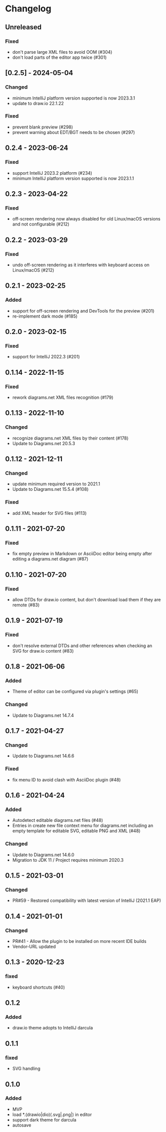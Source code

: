 # Changelog

## Unreleased

### Fixed

- don't parse large XML files to avoid OOM (#304)
- don't load parts of the editor app twice (#301)

## [0.2.5] - 2024-05-04

### Changed

- minimum IntelliJ platform version supported is now 2023.3.1
- update to draw.io 22.1.22

### Fixed

- prevent blank preview (#298)
- prevent warning about EDT/BGT needs to be chosen (#297)

## 0.2.4 - 2023-06-24

### Fixed

- support IntelliJ 2023.2 platform (#234)
- minimum IntelliJ platform version supported is now 2023.1.1

## 0.2.3 - 2023-04-22

### Fixed

- off-screen rendering now always disabled for old Linux/macOS versions and not configurable (#212)

## 0.2.2 - 2023-03-29

### Fixed

- undo off-screen rendering as it interferes with keyboard access on Linux/macOS (#212)

## 0.2.1 - 2023-02-25

### Added

- support for off-screen rendering and DevTools for the preview (#201)
- re-implement dark mode (#185)

## 0.2.0 - 2023-02-15

### Fixed

- support for IntelliJ 2022.3 (#201)

## 0.1.14 - 2022-11-15

### Fixed

- rework diagrams.net XML files recognition (#179)

## 0.1.13 - 2022-11-10

### Changed

- recognize diagrams.net XML files by their content (#178)
- Update to Diagrams.net 20.5.3

## 0.1.12 - 2021-12-11

### Changed

- update minimum required version to 2021.1
- Update to Diagrams.net 15.5.4 (#108)

### Fixed

- add XML header for SVG files (#113)

## 0.1.11 - 2021-07-20

### Fixed

- fix empty preview in Markdown or AsciiDoc editor being empty after editing a diagrams.net diagram (#87)

## 0.1.10 - 2021-07-20

### Fixed

- allow DTDs for draw.io content, but don't download load them if they are remote (#83)

## 0.1.9 - 2021-07-19

### Fixed

- don't resolve external DTDs and other references when checking an SVG for draw.io content (#83)

## 0.1.8 - 2021-06-06

### Added

- Theme of editor can be configured via plugin's settings (#65)

### Changed

- Update to Diagrams.net 14.7.4

## 0.1.7 - 2021-04-27

### Changed

- Update to Diagrams.net 14.6.6

### Fixed

- fix menu ID to avoid clash with AsciiDoc plugin (#48)

## 0.1.6 - 2021-04-24

### Added

- Autodetect editable diagrams.net files (#48)
- Entries in create new file context menu for diagrams.net including an empty template for editable SVG, editable PNG and XML (#48)

### Changed

- Update to Diagrams.net 14.6.0
- Migration to JDK 11 / Project requires minimum 2020.3

## 0.1.5 - 2021-03-01

### Changed

- PR#59 - Restored compatibility with latest version of IntelliJ (2021.1 EAP)

## 0.1.4 - 2021-01-01

### Changed

- PR#41 - Allow the plugin to be installed on more recent IDE builds
- Vendor-URL updated

## 0.1.3 - 2020-12-23

### fixed

- keyboard shortcuts (#40)

## 0.1.2

### Added

- draw.io theme adopts to IntelliJ darcula

## 0.1.1

### fixed

- SVG handling

## 0.1.0

### Added

- MVP
- load *.(drawio|dio)(.svg|.png|) in editor
- support dark theme for darcula
- autosave

